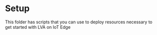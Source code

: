 # Setup

This folder has scripts that you can use to deploy resources necessary to get started with LVA on IoT Edge
